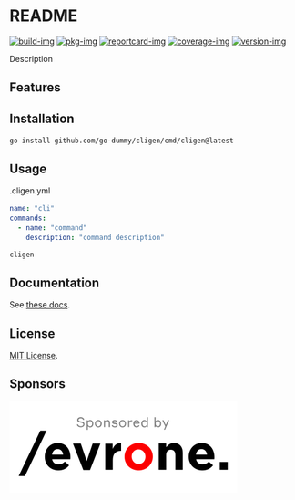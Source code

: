 # README

[![build-img]][build-url]
[![pkg-img]][pkg-url]
[![reportcard-img]][reportcard-url]
[![coverage-img]][coverage-url]
[![version-img]][version-url]

Description

## Features

## Installation
```shell
go install github.com/go-dummy/cligen/cmd/cligen@latest
```

## Usage
.cligen.yml
```yaml
name: "cli"
commands:
  - name: "command"
    description: "command description"
```
```shell
cligen
```

## Documentation

See [these docs][pkg-url].

## License

[MIT License](LICENSE).

[build-img]: https://github.com/go-dummy/cligen/workflows/build/badge.svg
[build-url]: https://github.com/go-dummy/cligen/actions
[pkg-img]: https://pkg.go.dev/badge/go-dummy/cligen
[pkg-url]: https://pkg.go.dev/github.com/go-dummy/cligen
[reportcard-img]: https://goreportcard.com/badge/go-dummy/cligen
[reportcard-url]: https://goreportcard.com/report/go-dummy/cligen
[coverage-img]: https://codecov.io/gh/go-dummy/cligen/branch/main/graph/badge.svg
[coverage-url]: https://codecov.io/gh/go-dummy/cligen
[version-img]: https://img.shields.io/github/v/release/go-dummy/cligen
[version-url]: https://github.com/go-dummy/cligen/releases

## Sponsors
<p>
  <a href="https://evrone.com/?utm_source=github&utm_campaign=dotenv-linter">
    <img src="https://raw.githubusercontent.com/go-dummy/.github/main/assets/sponsored_by_evrone.svg"
      alt="Sponsored by Evrone">
  </a>
</p>
